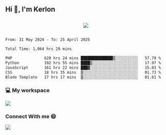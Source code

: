 ## Hi 👋, I'm Kerlon

<p align="center" style="margin: 30px;">
 
 <img src="https://skillicons.dev/icons?i=html,css,bootstrap,js,nodejs,jquery,python,flask,php,mysql,lua,sqlite,firebase">


</p>
<!--START_SECTION:waka-->

```txt
From: 31 May 2024 - To: 25 April 2025

Total Time: 1,064 hrs 29 mins

PHP              620 hrs 24 mins ██████████████▒░░░░░░░░░░   57.79 %
Python           192 hrs 55 mins ████▒░░░░░░░░░░░░░░░░░░░░   17.97 %
JavaScript       161 hrs 22 mins ███▓░░░░░░░░░░░░░░░░░░░░░   15.03 %
CSS              18 hrs 35 mins  ▒░░░░░░░░░░░░░░░░░░░░░░░░   01.73 %
Blade Template   17 hrs 17 mins  ▒░░░░░░░░░░░░░░░░░░░░░░░░   01.61 %
```

<!--END_SECTION:waka-->


<p align="center">
 <h3>💻 My workspace</h3>
    <img src="https://skillicons.dev/icons?i=mint" />
</p>

<p align="center">
 <h3>Connect With me 😄</h3> 
    <a href="https://www.linkedin.com/in/kerlon-fernandes"><img src="https://skillicons.dev/icons?i=linkedin" />
  </a>
</p>



